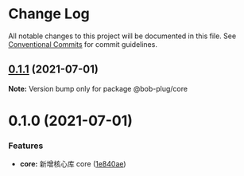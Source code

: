 # Change Log

All notable changes to this project will be documented in this file.
See [Conventional Commits](https://conventionalcommits.org) for commit guidelines.

## [0.1.1](https://github.com/roojay520/bob-plug/compare/@bob-plug/core@0.1.0...@bob-plug/core@0.1.1) (2021-07-01)

**Note:** Version bump only for package @bob-plug/core





# 0.1.0 (2021-07-01)


### Features

* **core:** 新增核心库 core ([1e840ae](https://github.com/roojay520/bob-plug/commit/1e840aea9ef8e423df484a85ad0808010d676415))
